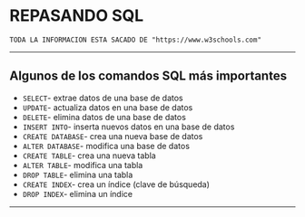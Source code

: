 # REPASANDO SQL
`TODA LA INFORMACION ESTA SACADO DE "https://www.w3schools.com"`

---

## Algunos de los comandos SQL más importantes
* `SELECT`- extrae datos de una base de datos
* `UPDATE`- actualiza datos en una base de datos
* `DELETE`- elimina datos de una base de datos
* `INSERT INTO`- inserta nuevos datos en una base de datos
* `CREATE DATABASE`- crea una nueva base de datos
* `ALTER DATABASE`- modifica una base de datos
* `CREATE TABLE`- crea una nueva tabla
* `ALTER TABLE`- modifica una tabla
* `DROP TABLE`- elimina una tabla
* `CREATE INDEX`- crea un índice (clave de búsqueda)
* `DROP INDEX`- elimina un índice

---



